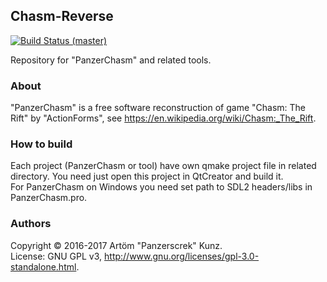 ## Chasm-Reverse
[![Build Status (master)](https://travis-ci.org/Panzerschrek/Chasm-Reverse.svg?branch=master)](https://travis-ci.org/Panzerschrek/Chasm-Reverse)

Repository for "PanzerChasm" and related tools.

### About
"PanzerChasm" is a free software reconstruction of game "Chasm: The Rift" by "ActionForms", see https://en.wikipedia.org/wiki/Chasm:_The_Rift.

### How to build
Each project (PanzerChasm or tool) have own qmake project file in related directory. You need just open this project in QtCreator and build it.  
For PanzerChasm on Windows you need set path to SDL2 headers/libs in PanzerChasm.pro.

### Authors
Copyright © 2016-2017 Artöm "Panzerscrek" Kunz.  
License: GNU GPL v3, http://www.gnu.org/licenses/gpl-3.0-standalone.html.
